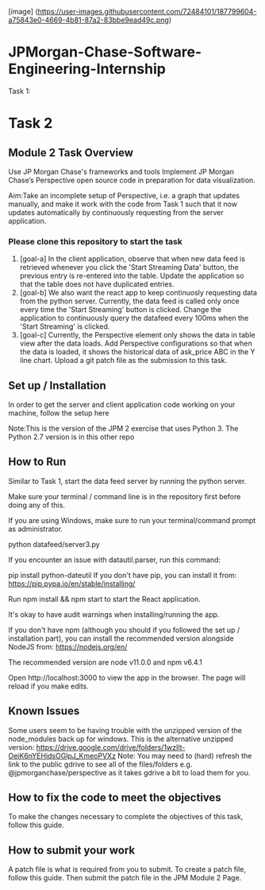[image] (https://user-images.githubusercontent.com/72484101/187799604-a75843e0-4669-4b81-87a2-83bbe9ead49c.png)

# JPMorgan-Chase-Software-Engineering-Internship

Task 1:


# Task 2

## Module 2 Task Overview
Use JP Morgan Chase's frameworks and tools Implement JP Morgan Chase’s Perspective open source code in preparation for data 
visualization.

Aim:Take an incomplete setup of Perspective, i.e. a graph that updates manually, and make it work with the code from Task 1 such that it now updates automatically by continuously requesting from the server application.

### Please clone this repository to start the task
1. [goal-a] In the client application, observe that when new data feed is retrieved whenever you click the 'Start Streaming Data' button, the previous entry is re-entered into the table. Update the application so that the table does not have duplicated entries.
2. [goal-b] We also want the react app to keep continuosly requesting data from the python server. Currently, the data feed is called only once every time the 'Start Streaming' button is clicked. Change the application to continuously query the datafeed every 100ms when the 'Start Streaming' is clicked.
3. [goal-c] Currently, the Perspective element only shows the data in table view after the data loads. Add Perspective configurations so that when the data is loaded, it shows the historical data of ask_price ABC in the Y line chart.
Upload a git patch file as the submission to this task.

## Set up / Installation
In order to get the server and client application code working on your machine, follow the setup here

Note:This is the version of the JPM 2 exercise that uses Python 3. The Python 2.7 version is in this other repo

## How to Run
Similar to Task 1, start the data feed server by running the python server.

Make sure your terminal / command line is in the repository first before doing any of this.

If you are using Windows, make sure to run your terminal/command prompt as administrator.

python datafeed/server3.py

If you encounter an issue with datautil.parser, run this command:

pip install python-dateutil
If you don't have pip, you can install it from: https://pip.pypa.io/en/stable/installing/

Run npm install && npm start to start the React application.

It's okay to have audit warnings when installing/running the app.

If you don't have npm (although you should if you followed the set up / installation part), you can install the recommended version alongside NodeJS from: https://nodejs.org/en/

The recommended version are node v11.0.0 and npm v6.4.1

Open http://localhost:3000 to view the app in the browser. The page will reload if you make edits.

## Known Issues
Some users seem to be having trouble with the unzipped version of the node_modules back up for windows. This is the alternative unzipped version: https://drive.google.com/drive/folders/1wzIlt-OeiK6nYEHidsOGlpJ_KmeoPVXz
Note: You may need to (hard) refresh the link to the public gdrive to see all of the files/folders e.g. @jpmorganchase/perspective as it takes gdrive a bit to load them for you.

## How to fix the code to meet the objectives
To make the changes necessary to complete the objectives of this task, follow this guide.

## How to submit your work
A patch file is what is required from you to submit. To create a patch file, follow this guide. Then submit the patch file in the JPM Module 2 Page.
